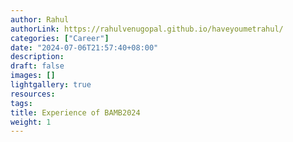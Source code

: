 ```yaml
---
author: Rahul
authorLink: https://rahulvenugopal.github.io/haveyoumetrahul/
categories: ["Career"]
date: "2024-07-06T21:57:40+08:00"
description: 
draft: false
images: []
lightgallery: true
resources:
tags:
title: Experience of BAMB2024
weight: 1
---
```


